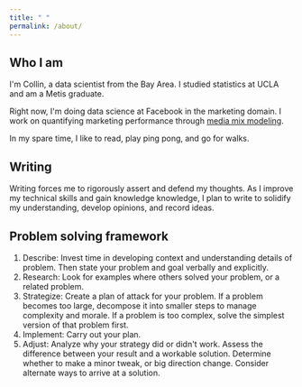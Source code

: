 ```yaml
---
title: " "
permalink: /about/
---
```


## Who I am

I'm Collin, a data scientist from the Bay Area. I studied statistics at UCLA and am a Metis graduate. 

Right now, I'm doing data science at Facebook in the marketing domain. I work on quantifying marketing performance through [media mix modeling](https://en.wikipedia.org/wiki/Marketing_mix_modeling). 

In my spare time, I like to read, play ping pong, and go for walks.  

## Writing

Writing forces me to rigorously assert and defend my thoughts. As I improve my technical skills and gain knowledge knowledge, I plan to write to solidify my understanding, develop opinions, and record ideas.

## Problem solving framework

1. Describe: Invest time in developing context and understanding details of problem. Then state your problem and goal verbally and explicitly.
2. Research: Look for examples where others solved your problem, or a related problem.
3. Strategize: Create a plan of attack for your problem. If a problem becomes too large, decompose it into smaller steps to manage complexity and morale. If a problem is too complex, solve the simplest version of that problem first.
4. Implement: Carry out your plan.
5. Adjust: Analyze why your strategy did or didn't work. Assess the difference between your result and a workable solution. Determine whether to make a minor tweak, or big direction change. Consider alternate ways to arrive at a solution.

